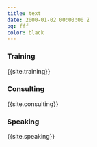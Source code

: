 ```yaml
---
title: text
date: 2000-01-02 00:00:00 Z
bg: fff
color: black
---
```



<div class="news">
  <h3>Training</h3>
  <p>{{site.training}}</p>

</div>

<div class="news">
  <h3>Consulting</h3>
  <p>{{site.consulting}}</p>

</div>

<div class="news">
  <h3>Speaking</h3>
  <p>{{site.speaking}}</p>

</div>
